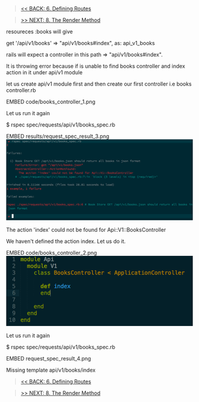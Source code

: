 > [<< BACK: 6. Defining Routes](step-6-first-route.md)

> [>> NEXT: 8. The Render Method](step-8-understanding-the-render-method.md)

resoureces :books will give

get     '/api/v1/books'           => "api/v1/books#index",    as: api_v1_books

rails will expect a controller in this path => "api/v1/books#index".

It is throwing error because if is unable to find books controller and index action in it under api/v1 module

let us create api/v1 module first and then create our first controller i.e books controller.rb

EMBED code/books_controller_1.png

Let us run it again

$ rspec spec/requests/api/v1/books_spec.rb

EMBED results/request_spec_result_3.png
![1](images/results/request_spec_result_3.png)

The action 'index' could not be found for Api::V1::BooksController

We haven't defined the action index.
Let us do it.

EMBED code/books_controller_2.png
![1](images/code/books_controller_2.png)

Let us run it again

$ rspec spec/requests/api/v1/books_spec.rb

EMBED request_spec_result_4.png

Missing template api/v1/books/index

> [<< BACK: 6. Defining Routes](step-6-first-route.md)

> [>> NEXT: 8. The Render Method](step-8-understanding-the-render-method.md)

